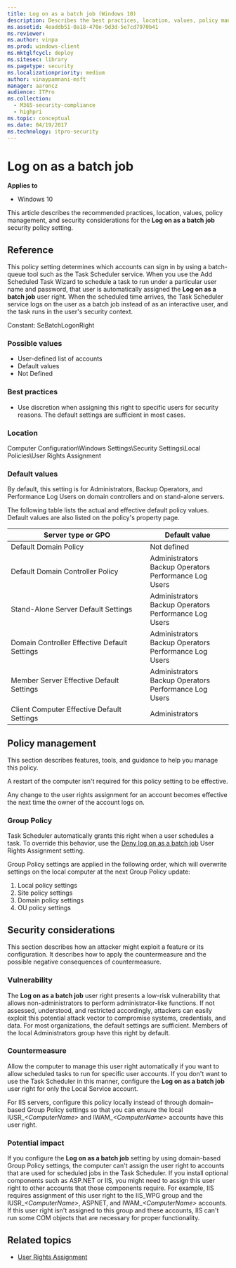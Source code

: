 ```yaml
---
title: Log on as a batch job (Windows 10)
description: Describes the best practices, location, values, policy management, and security considerations for the Log on as a batch job security policy setting.
ms.assetid: 4eaddb51-0a18-470e-9d3d-5e7cd7970b41
ms.reviewer: 
ms.author: vinpa
ms.prod: windows-client
ms.mktglfcycl: deploy
ms.sitesec: library
ms.pagetype: security
ms.localizationpriority: medium
author: vinaypamnani-msft
manager: aaroncz
audience: ITPro
ms.collection: 
  - M365-security-compliance
  - highpri
ms.topic: conceptual
ms.date: 04/19/2017
ms.technology: itpro-security
---
```


# Log on as a batch job

**Applies to**
-   Windows 10

This article describes the recommended practices, location, values, policy management, and security considerations for the **Log on as a batch job** security policy setting.

## Reference

This policy setting determines which accounts can sign in by using a batch-queue tool such as the Task Scheduler service. When you use the Add Scheduled Task Wizard to schedule a task to run under a particular user name and password, that user is automatically assigned the **Log on as a batch job** user right. When the scheduled time arrives, the Task Scheduler service logs on the user as a batch job instead of as an interactive user, and the task runs in the user's security context.

Constant: SeBatchLogonRight

### Possible values

-   User-defined list of accounts
-   Default values
-   Not Defined

### Best practices

-   Use discretion when assigning this right to specific users for security reasons. The default settings are sufficient in most cases.

### Location

Computer Configuration\\Windows Settings\\Security Settings\\Local Policies\\User Rights Assignment

### Default values

By default, this setting is for Administrators, Backup Operators, and Performance Log Users on domain controllers and on stand-alone servers.

The following table lists the actual and effective default policy values. Default values are also listed on the policy's property page.

| Server type or GPO | Default value |
| - | - |
| Default Domain Policy| Not defined| 
| Default Domain Controller Policy | Administrators<br/>Backup Operators<br/>Performance Log Users| 
| Stand-Alone Server Default Settings | Administrators<br/>Backup Operators<br/>Performance Log Users| 
| Domain Controller Effective Default Settings | Administrators<br/>Backup Operators<br/>Performance Log Users| 
| Member Server Effective Default Settings | Administrators<br/>Backup Operators<br/>Performance Log Users| 
| Client Computer Effective Default Settings | Administrators| 
 
## Policy management

This section describes features, tools, and guidance to help you manage this policy.

A restart of the computer isn't required for this policy setting to be effective.

Any change to the user rights assignment for an account becomes effective the next time the owner of the account logs on.

### Group Policy

Task Scheduler automatically grants this right when a user schedules a task. To override this behavior, use the [Deny log on as a batch job](deny-log-on-as-a-batch-job.md) User Rights Assignment setting.

Group Policy settings are applied in the following order, which will overwrite settings on the local computer at the next Group Policy update:

1.  Local policy settings
2.  Site policy settings
3.  Domain policy settings
4.  OU policy settings

## Security considerations

This section describes how an attacker might exploit a feature or its configuration. It describes how to apply the countermeasure and the possible negative consequences of countermeasure.

### Vulnerability

The **Log on as a batch job** user right presents a low-risk vulnerability that allows non-administrators to perform administrator-like functions.  If not assessed, understood, and restricted accordingly, attackers can easily exploit this potential attack vector to compromise systems, credentials, and data. For most organizations, the default settings are sufficient. Members of the local Administrators group have this right by default.

### Countermeasure

Allow the computer to manage this user right automatically if you want to allow scheduled tasks to run for specific user accounts. If you don't want to use the Task Scheduler in this manner, configure the **Log on as a batch job** user right for only the Local Service account.

For IIS servers, configure this policy locally instead of through domain–based Group Policy settings so that you can ensure the local IUSR\_*&lt;ComputerName&gt;* and IWAM\_*&lt;ComputerName&gt;* accounts have this user right.

### Potential impact

If you configure the **Log on as a batch job** setting by using domain-based Group Policy settings, the computer can't assign the user right to accounts that are used for scheduled jobs in the Task Scheduler. If you install optional components such as ASP.NET or IIS, you might need to assign this user right to other accounts that those components require. For example, IIS requires assignment of this user right to the IIS\_WPG group and the IUSR\_*&lt;ComputerName&gt;*, ASPNET, and IWAM\_*&lt;ComputerName&gt;* accounts. If this user right isn't assigned to this group and these accounts, IIS can't run some COM objects that are necessary for proper functionality.

## Related topics

- [User Rights Assignment](user-rights-assignment.md)
